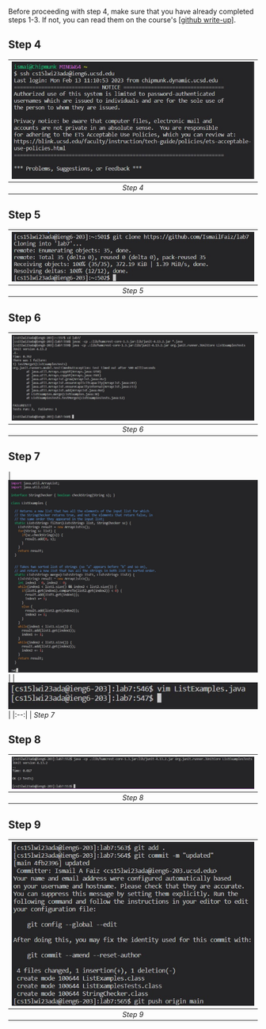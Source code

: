 Before proceeding with step 4, make sure that you have already completed steps 1-3. If not, you can read them on the course's [[github write-up]](https://ucsd-cse15l-w23.github.io/week/week7/).

## Step 4

| ![Image](4.jpg) | 
|:--:| 
| *Step 4*

## Step 5

| ![Image](5.jpg) | 
|:--:| 
| *Step 5*

## Step 6

| ![Image](6.jpg) | 
|:--:| 
| *Step 6*

## Step 7

| ![Image](7a.jpg) | 
| ![Image](7b.jpg) | 
|:--:| 
| *Step 7*

## Step 8

| ![Image](8.jpg) | 
|:--:| 
| *Step 8*

## Step 9

| ![Image](9.jpg) | 
|:--:| 
| *Step 9*
